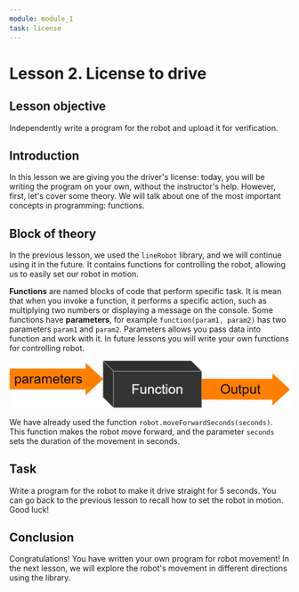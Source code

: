 ```yaml
---
module: module_1
task: license
---
```

# Lesson 2. License to drive

## Lesson objective
Independently write a program for the robot and upload it for verification.

## Introduction
In this lesson we are giving you the driver's license: today, you will be writing the program on your own, without the instructor's help. However, first, let's cover some theory. We will talk about one of the most important concepts in programming: functions.


## Block of theory
In the previous lesson, we used the `lineRobot` library, and we will continue using it in the future. It contains functions for controlling the robot, allowing us to easily set our robot in motion. 

**Functions** are named blocks of code that perform specific task. It is mean that when you invoke a function, it performs a specific action, such as multiplying two numbers or displaying a message on the console. Some functions have **parameters**, for example `function(param1, param2)` has two parameters `param1` and `param2`. Parameters allows you pass data into function and work with it. In future lessons you will write your own functions for controlling robot. 

![image](../images/function.png)

We have already used the function `robot.moveForwardSeconds(seconds)`. This function makes the robot move forward, and the parameter `seconds` sets the duration of the movement in seconds.

## Task 
Write a program for the robot to make it drive straight for 5 seconds. You can go back to the previous lesson to recall how to set the robot in motion. Good luck!



## Conclusion
Congratulations! You have written your own program for robot movement! In the next lesson, we will explore the robot's movement in different directions using the library. 

